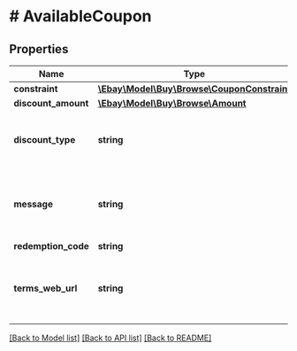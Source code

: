 # # AvailableCoupon

## Properties

Name | Type | Description | Notes
------------ | ------------- | ------------- | -------------
**constraint** | [**\Ebay\Model\Buy\Browse\CouponConstraint**](CouponConstraint.md) |  | [optional]
**discount_amount** | [**\Ebay\Model\Buy\Browse\Amount**](Amount.md) |  | [optional]
**discount_type** | **string** | The type of discount that the coupon applies. For implementation help, refer to &lt;a href&#x3D;&#39;https://developer.ebay.com/api-docs/buy/browse/types/gct:CouponDiscountType&#39;&gt;eBay API documentation&lt;/a&gt; | [optional]
**message** | **string** | A description of the coupon.&lt;br /&gt;&lt;br /&gt;&lt;span class&#x3D;\&quot;tablenote\&quot;&gt;&lt;b&gt; Note: &lt;/b&gt; The value returned in the &lt;b&gt;termsWebUrl&lt;/b&gt; field should appear for all experiences when displaying coupons. The value in the &lt;b&gt;availableCoupons.message&lt;/b&gt; field must also be included, if returned in the API response.&lt;/span&gt; | [optional]
**redemption_code** | **string** | The coupon code. | [optional]
**terms_web_url** | **string** | The URL to the coupon terms of use.&lt;br /&gt;&lt;br /&gt;&lt;span class&#x3D;\&quot;tablenote\&quot;&gt;&lt;b&gt; Note: &lt;/b&gt; The value returned in the &lt;b&gt;termsWebUrl&lt;/b&gt; field should appear for all experiences when displaying coupons. The value in the &lt;b&gt;availableCoupons.message&lt;/b&gt; field must also be included, if returned in the API response.&lt;/span&gt; | [optional]

[[Back to Model list]](../../README.md#models) [[Back to API list]](../../README.md#endpoints) [[Back to README]](../../README.md)
